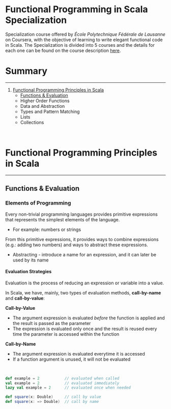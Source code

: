 # Functional Programming in Scala Specialization

Specialization course offered by _École Polytechnique Fédérale de Lausanne_ on Coursera, with the objective of learning to write elegant functional code in Scala. The Specialization is divided into 5 courses and the details for each one can be found on the course description [here](https://www.coursera.org/specializations/scala).


# Summary

---

1. [Functional Programming Principles in Scala](#functional-programming-principles-in-scala)
   * [Functions & Evaluation](#functions--evaluation)
   * Higher Order Functions
   * Data and Abstraction
   * Types and Pattern Matching
   * Lists
   * Collections


<br>

# Functional Programming Principles in Scala

---

## Functions & Evaluation

### Elements of Programming

Every non-trivial programming languages provides primitive expressions that represents the simplest elements of the language.

* For example: numbers or strings

From this primitive expressions, it provides ways to combine expressions (e.g.: adding two numbers) and ways to abstract these expressions.

* Abstracting - introduce a name for an expression, and it can later be used by its name

#### Evaluation Strategies

Evaluation is the process of reducing an expression or variable into a value.

In Scala, we have, mainly, two types of evaluation methods, **call-by-name** and **call-by-value**:

__Call-by-Value__
* The argument expression is evaluated *before* the function is applied and the result is passed as the parameter
* The expression is evaluated only once and the result is reused every time the parameter is accessed within the function

__Call-by-Name__
* The argument expression is evaluated everytime it is accessed
* If a function argument is unused, it will not be evaluated

<br>

``` scala
def example = 2           // evaluated when called
val example = 2           // evaluated immediately
lazy val example = 2      // evaluated once when needed

def square(x: Double)     // call by value
def square(x: => Double)  // call by name
```

